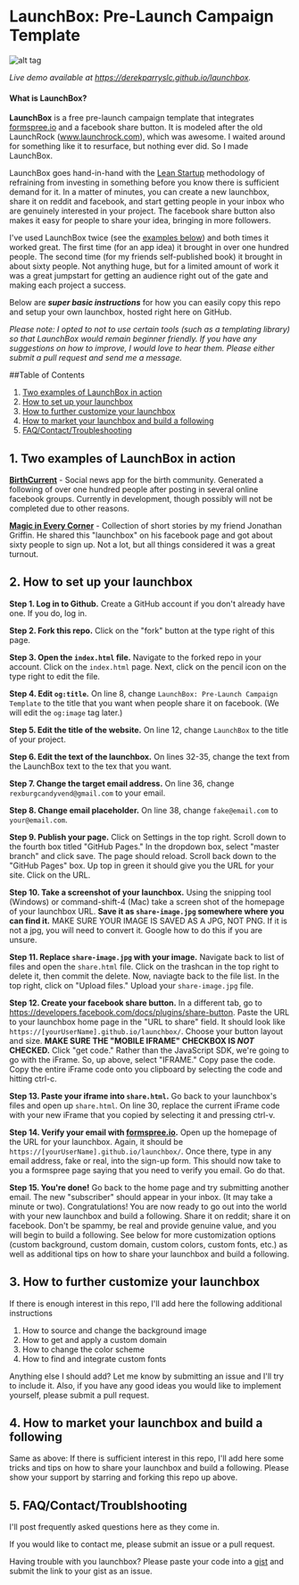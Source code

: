 # LaunchBox: Pre-Launch Campaign Template
![alt tag](http://i.imgur.com/K4sId2g.gif)

*Live demo available at https://derekparryslc.github.io/launchbox.*

#### What is LaunchBox?
**LaunchBox** is a free pre-launch campaign template that integrates [formspree.io](https://formspree.io) and a facebook share button. It is modeled after the old LaunchRock (www.launchrock.com), which was awesome. I waited around for something like it to resurface, but nothing ever did. So I made LaunchBox.

LaunchBox goes hand-in-hand with the [Lean Startup](https://en.wikipedia.org/wiki/Lean_startup) methodology of refraining from investing in something before you know there is sufficient demand for it. In a matter of minutes, you can create a new launchbox, share it on reddit and facebook, and start getting people in your inbox who are genuinely interested in your project. The facebook share button also makes it easy for people to share your idea, bringing in more followers.

I've used LaunchBox twice (see the [examples below](https://github.com/DerekParrySLC/launchbox/blob/master/README.md#2-how-to-set-up-your-launchbox)) and both times it worked great. The first time (for an app idea) it brought in over one hundred people. The second time (for my friends self-published book) it brought in about sixty people. Not anything huge, but for a limited amount of work it was a great jumpstart for getting an audience right out of the gate and making each project a success.

Below are **_super basic instructions_** for how you can easily copy this repo and setup your own launchbox, hosted right here on GitHub.

*Please note: I opted to not to use certain tools (such as a templating library) so that LaunchBox would remain beginner friendly. If you have any suggestions on how to improve, I would love to hear them. Please either submit a pull request and send me a message.*

##Table of Contents
1. [Two examples of LaunchBox in action](https://github.com/DerekParrySLC/launchbox/blob/master/README.md#1-two-examples-of-launchbox-in-action)
2. [How to set up your launchbox](https://github.com/DerekParrySLC/launchbox#2-how-to-set-up-your-launchbox)
3. [How to further customize your launchbox](https://github.com/DerekParrySLC/launchbox#3-how-to-further-customize-your-launchbox)
4. [How to market your launchbox and build a following](https://github.com/DerekParrySLC/launchbox#4-how-to-market-your-launchbox-and-build-a-following)
5. [FAQ/Contact/Troubleshooting](https://github.com/DerekParrySLC/launchbox#5-faqcontacttroublshooting)

## 1. Two examples of LaunchBox in action
**[BirthCurrent](https://www.birthcurrent.com)** - Social news app for the birth community. Generated a following of over one hundred people after posting in several online facebook groups. Currently in development, though possibly will not be completed due to other reasons.

**[Magic in Every Corner](http://www.magicineverycorner.com)** - Collection of short stories by my friend Jonathan Griffin. He shared this "launchbox" on his facebook page and got about sixty people to sign up. Not a lot, but all things considered it was a great turnout.

## 2. How to set up your launchbox

**Step 1. Log in to Github.** Create a GitHub account if you don't already have one. If you do, log in.

**Step 2. Fork this repo.** Click on the "fork" button at the type right of this page.

**Step 3. Open the `index.html` file.** Navigate to the forked repo in your account. Click on the `index.html` page. Next, click on the pencil icon on the type right to edit the file.

**Step 4. Edit `og:title`.** On line 8, change `LaunchBox: Pre-Launch Campaign Template` to the title that you want when people share it on facebook. (We will edit the `og:image` tag later.)

**Step 5. Edit the title of the website.** On line 12, change `LaunchBox` to the title of your project.

**Step 6. Edit the text of the launchbox.** On lines 32-35, change the text from the LaunchBox text to the tex that you want.

**Step 7. Change the target email address.** On line 36, change `rexburgcandyvend@gmail.com` to your email.

**Step 8. Change email placeholder.** On line 38, change `fake@email.com` to `your@email.com`.

**Step 9. Publish your page.** Click on Settings in the top right. Scroll down to the fourth box titled "GitHub Pages." In the dropdown box, select "master branch" and click save. The page should reload. Scroll back down to the "GitHub Pages" box. Up top in green it should give you the URL for your site. Click on the URL.

**Step 10. Take a screenshot of your launchbox.** Using the snipping tool (Windows) or command-shift-4 (Mac) take a screen shot of the homepage of your launchbox URL. **Save it as `share-image.jpg` somewhere where you can find it.** MAKE SURE YOUR IMAGE IS SAVED AS A JPG, NOT PNG. If it is not a jpg, you will need to convert it. Google how to do this if you are unsure.

**Step 11. Replace `share-image.jpg` with your image.** Navigate back to list of files and open the `share.html` file. Click on the trashcan in the top right to delete it, then commit the delete. Now, naviagte back to the file list. In the top right, click on "Upload files." Upload your `share-image.jpg` file.

**Step 12. Create your facebook share button.** In a different tab, go to https://developers.facebook.com/docs/plugins/share-button. Paste the URL to your launchbox home page in the "URL to share" field. It should look like `https://[yourUserName].github.io/launchbox/`. Choose your button layout and size. **MAKE SURE THE "MOBILE IFRAME" CHECKBOX IS _NOT_ CHECKED.** Click "get code." Rather than the JavaScript SDK, we're going to go with the iFrame. So, up above, select "IFRAME." Copy pase the code. Copy the entire iFrame code onto you clipboard by selecting the code and hitting ctrl-c.

**Step 13. Paste your iframe into `share.html`.** Go back to your launchbox's files and open up `share.html`. On line 30, replace the current iFrame code with your new iFrame that you copied by selecting it and pressing ctrl-v.

**Step 14. Verify your email with [formspree.io](https://formspree.io).** Open up the homepage of the URL for your launchbox. Again, it should be `https://[yourUserName].github.io/launchbox/`. Once there, type in any email address, fake or real, into the sign-up form. This should now take to you a formspree page saying that you need to verify you email. Go do that.

**Step 15. You're done!** Go back to the home page and try submitting another email. The new "subscriber" should appear in your inbox. (It may take a minute or two). Congratulations! You are now ready to go out into the world with your new launchbox and build a following. Share it on reddit; share it on facebook. Don't be spammy, be real and provide genuine value, and you will begin to build a following. See below for more customization options (custom background, custom domain, custom colors, custom fonts, etc.) as well as additional tips on how to share your launchbox and build a following.

## 3. How to further customize your launchbox

If there is enough interest in this repo, I'll add here the following additional instructions
1. How to source and change the background image
2. How to get and apply a custom domain
3. How to change the color scheme
4. How to find and integrate custom fonts

Anything else I should add? Let me know by submitting an issue and I'll try to include it. Also, if you have any good ideas you would like to implement yourself, please submit a pull request.

## 4. How to market your launchbox and build a following

Same as above: If there is sufficient interest in this repo, I'll add here some tricks and tips on how to share your launchbox and build a following. Please show your support by starring and forking this repo up above.

## 5. FAQ/Contact/Troublshooting

I'll post frequently asked questions here as they come in.

If you would like to contact me, please submit an issue or a pull request.

Having trouble with you launchbox? Please paste your code into a [gist](https://gist.github.com/) and submit the link to your gist as an issue.




